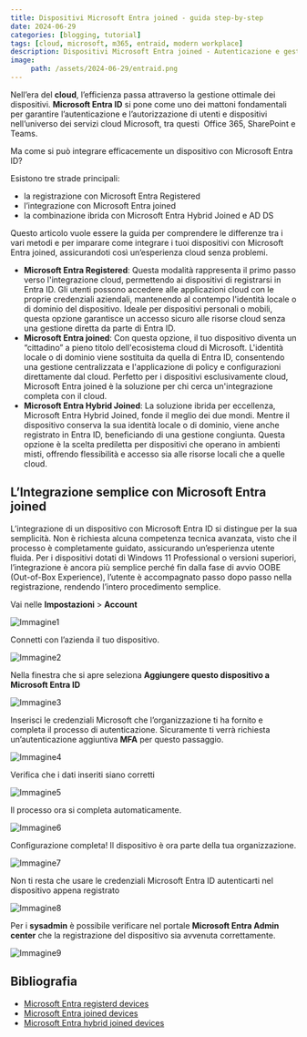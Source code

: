 ```yaml
---
title: Dispositivi Microsoft Entra joined - guida step-by-step
date: 2024-06-29
categories: [blogging, tutorial]
tags: [cloud, microsoft, m365, entraid, modern workplace]
description: Dispositivi Microsoft Entra joined - Autenticazione e gestione cloud semplificate. Integra dispositivi con Office 365 e Teams, scegliendo tra Microsoft Entra Registered, joined o Hybrid Joined.
image:
     path: /assets/2024-06-29/entraid.png
---
```

Nell’era del **cloud**, l’efficienza passa attraverso la gestione ottimale dei dispositivi. **Microsoft Entra ID** si pone come uno dei mattoni fondamentali per garantire l’autenticazione e l’autorizzazione di utenti e dispositivi nell’universo dei servizi cloud Microsoft, tra questi  Office 365, SharePoint e Teams.

Ma come si può integrare efficacemente un dispositivo con Microsoft Entra ID? 

Esistono tre strade principali:
- la registrazione con Microsoft Entra Registered
- l’integrazione con Microsoft Entra joined 
- la combinazione ibrida con Microsoft Entra Hybrid Joined e AD DS

Questo articolo vuole essere la guida per comprendere le differenze tra i vari metodi e per imparare come integrare i tuoi dispositivi con Microsoft Entra joined, assicurandoti così un’esperienza cloud senza problemi. 
- **Microsoft Entra Registered**: Questa modalità rappresenta il primo passo verso l'integrazione cloud, permettendo ai dispositivi di registrarsi in Entra ID. Gli utenti possono accedere alle applicazioni cloud con le proprie credenziali aziendali, mantenendo al contempo l'identità locale o di dominio del dispositivo. Ideale per dispositivi personali o mobili, questa opzione garantisce un accesso sicuro alle risorse cloud senza una gestione diretta da parte di Entra ID.
- **Microsoft Entra joined**: Con questa opzione, il tuo dispositivo diventa un “cittadino” a pieno titolo dell'ecosistema cloud di Microsoft. L'identità locale o di dominio viene sostituita da quella di Entra ID, consentendo una gestione centralizzata e l'applicazione di policy e configurazioni direttamente dal cloud. Perfetto per i dispositivi esclusivamente cloud, Microsoft Entra joined è la soluzione per chi cerca un'integrazione completa con il cloud. 
- **Microsoft Entra Hybrid Joined**: La soluzione ibrida per eccellenza, Microsoft Entra Hybrid Joined, fonde il meglio dei due mondi. Mentre il dispositivo conserva la sua identità locale o di dominio, viene anche registrato in Entra ID, beneficiando di una gestione congiunta. Questa opzione è la scelta prediletta per dispositivi che operano in ambienti misti, offrendo flessibilità e accesso sia alle risorse locali che a quelle cloud.

## L’Integrazione semplice con Microsoft Entra joined
L’integrazione di un dispositivo con Microsoft Entra ID si distingue per la sua semplicità. Non è richiesta alcuna competenza tecnica avanzata, visto che il processo è completamente guidato, assicurando un’esperienza utente fluida. Per i dispositivi dotati di Windows 11 Professional o versioni superiori, l’integrazione è ancora più semplice perché fin dalla fase di avvio OOBE (Out-of-Box Experience), l’utente è accompagnato passo dopo passo nella registrazione, rendendo l’intero procedimento semplice.

Vai nelle **Impostazioni** > **Account**

![Immagine1](/assets/2024-06-29/Immagine1.png)

Connetti con l’azienda il tuo dispositivo.

![Immagine2](/assets/2024-06-29/Immagine2.png)

Nella finestra che si apre seleziona **Aggiungere questo dispositivo a Microsoft Entra ID**

![Immagine3](/assets/2024-06-29/Immagine3.png)

Inserisci le credenziali Microsoft che l’organizzazione ti ha fornito e completa il processo di autenticazione. Sicuramente ti verrà richiesta un’autenticazione aggiuntiva **MFA** per questo passaggio.

![Immagine4](/assets/2024-06-29/Immagine4.png)

Verifica che i dati inseriti siano corretti

![Immagine5](/assets/2024-06-29/Immagine5.png)

Il processo ora si completa automaticamente.

![Immagine6](/assets/2024-06-29/Immagine6.png)

Configurazione completa! Il dispositivo è ora parte della tua organizzazione.

![Immagine7](/assets/2024-06-29/Immagine7.png)

Non ti resta che usare le credenziali Microsoft Entra ID autenticarti nel dispositivo appena registrato

![Immagine8](/assets/2024-06-29/Immagine8.png)

Per i **sysadmin** è possibile verificare nel portale **Microsoft Entra Admin center** che la registrazione del dispositivo sia avvenuta correttamente.

![Immagine9](/assets/2024-06-29/Immagine9.png)

## Bibliografia
- [Microsoft Entra registerd devices](https://learn.microsoft.com/en-us/entra/identity/devices/concept-device-registration)
- [Microsoft Entra joined devices](https://learn.microsoft.com/en-us/entra/identity/devices/concept-directory-join)
- [Microsoft Entra hybrid joined devices](https://learn.microsoft.com/en-us/entra/identity/devices/concept-hybrid-join)

 
 
 



